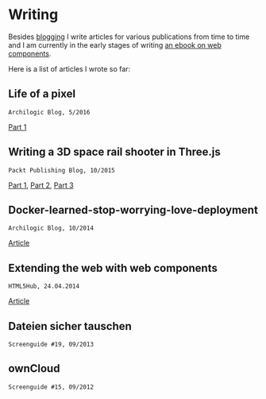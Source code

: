 <!-- ::Writing -->

# Writing
Besides [blogging](http://50linesofco.de) I write articles for various publications from time to time and I am currently in the early stages of writing [an ebook on web components](http://www.leanpub.com/webcomponents).

Here is a list of articles I wrote so far:

## Life of a pixel
    Archilogic Blog, 5/2016

[Part 1](https://about.archilogic.com/blog/life-of-a-pixel/)

## Writing a 3D space rail shooter in Three.js
    Packt Publishing Blog, 10/2015

[Part 1](https://www.packtpub.com/books/content/writing-3d-space-rail-shooter-threejs-part-1),
[Part 2](https://www.packtpub.com/books/content/writing-3d-space-rail-shooter-threejs-part-2),
[Part 3](https://www.packtpub.com/books/content/writing-3d-space-rail-shooter-threejs-part-3)

## Docker-learned-stop-worrying-love-deployment
    Archilogic Blog, 10/2014

[Article](https://about.archilogic.com/blog/docker-learned-stop-worrying-love-deployment/)

## Extending the web with web components
    HTML5Hub, 24.04.2014

[Article](https://software.intel.com/en-us/html5/hub/blogs/extending-the-web-with-components)

## Dateien sicher tauschen
    Screenguide #19, 09/2013

## ownCloud
    Screenguide #15, 09/2012